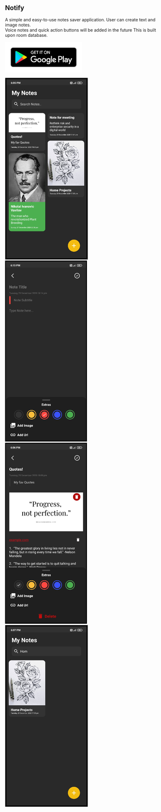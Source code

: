 ## Notify
A simple and easy-to-use notes saver application. User can create text and image notes.  
Voice notes and quick action buttons will be added in the future
This is built upon room database.

<p>
  <a href="https://play.google.com/store/apps/details?id=com.arpit.notify" title="Redirect to homepage">
    <img src="app/src/main/res/mipmap-mdpi/Get%20it%20On%20GooglePlay.png" alt="homepage" />
  </a>
</p>

![SC1](app/src/main/res/mipmap-mdpi/sc1.png)![SC2](app/src/main/res/mipmap-mdpi/sc2.png)![SC3](app/src/main/res/mipmap-mdpi/sc3.png)![SC4](app/src/main/res/mipmap-mdpi/sc4.png)
